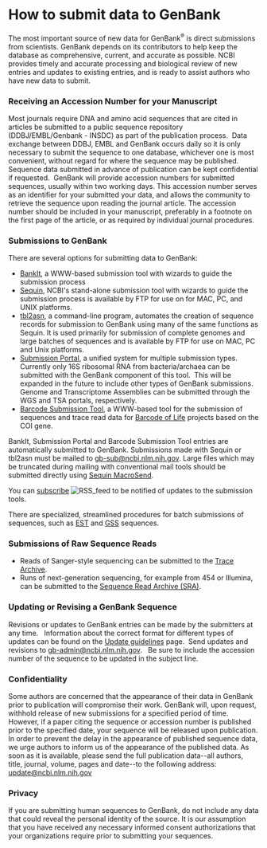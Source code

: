 


# How to submit data to GenBank

The most important source of new data for GenBank<sup>®</sup> is direct submissions from scientists. GenBank depends on its contributors to help keep the database as comprehensive, current, and accurate as possible. NCBI provides timely and accurate processing and biological review of new entries and updates to existing entries, and is ready to assist authors who have new data to submit.

### Receiving an Accession Number for your Manuscript

Most journals require DNA and amino acid sequences that are cited in articles be submitted to a public sequence repository (DDBJ/EMBL/Genbank - INSDC) as part of the publication process.  Data exchange between DDBJ, EMBL and GenBank occurs daily so it is only necessary to submit the sequence to one database, whichever one is most convenient, without regard for where the sequence may be published.  Sequence data submitted in advance of publication can be kept confidential if requested.  GenBank will provide accession numbers for submitted sequences, usually within two working days. This accession number serves as an identifier for your submitted your data, and allows the community to retrieve the sequence upon reading the journal article. The accession number should be included in your manuscript, preferably in a footnote on the first page of the article, or as required by individual journal procedures.

### Submissions to GenBank

There are several options for submitting data to GenBank:

*   [BankIt](http://www.ncbi.nlm.nih.gov/WebSub/?tool=genbank), a WWW-based submission tool with wizards to guide the submission process
*   [Sequin](http://www.ncbi.nlm.nih.gov/Sequin/), NCBI's stand-alone submission tool with wizards to guide the submission process is available by FTP for use on for MAC, PC, and UNIX platforms. 
*   [tbl2asn](/~/tbl2asn2), a command-line program, automates the creation of sequence records for submission to GenBank using many of the same functions as Sequin. It is used primarily for submission of complete genomes and large batches of sequences and is available by FTP for use on MAC, PC and Unix platforms.
*   [Submission Portal](https://submit.ncbi.nlm.nih.gov/), a unified system for multiple submission types.  Currently only 16S ribosomal RNA from bacteria/archaea can be submitted with the GenBank component of this tool.  This will be expanded in the future to include other types of GenBank submissions. Genome and Transcriptome Assemblies can be submitted through the WGS and TSA portals, respectively.
*   [Barcode Submission Tool](http://www.ncbi.nlm.nih.gov/WebSub/?tool=barcode), a WWW-based tool for the submission of sequences and trace read data for [Barcode of Life](http://www.ncbi.nlm.nih.gov/Genbank/barcode.html) projects based on the COI gene.

BankIt, Submission Portal and Barcode Submission Tool entries are automatically submitted to GenBank. Submissions made with Sequin or tbl2asn must be mailed to [gb-sub@ncbi.nlm.nih.gov](mailto:gb-sub@ncbi.nlm.nih.gov). Large files which may be truncated during mailing with conventional mail tools should be submitted directly using [Sequin MacroSend](http://www.ncbi.nlm.nih.gov/LargeDirSubs/dir_submit.cgi). 

You can [subscribe](http://www.ncbi.nlm.nih.gov/feed/rss.cgi?ChanKey=genbanksubmissiontoo) ![RSS_feed](/core/assets/genbank/images/29146.png) to be notified of updates to the submission tools.

There are specialized, streamlined procedures for batch submissions of sequences, such as [EST](http://www.ncbi.nlm.nih.gov/dbEST/how_to_submit.html) and [GSS](http://www.ncbi.nlm.nih.gov/dbGSS/how_to_submit.html) sequences.

### Submissions of Raw Sequence Reads

*   Reads of Sanger-style sequencing can be submitted to the [Trace Archive](http://www.ncbi.nlm.nih.gov/Traces/trace.cgi?cmd=show&f=submit&m=doc&s=submit).
*   Runs of next-generation sequencing, for example from 454 or Illumina, can be submitted to the [Sequence Read Archive (SRA)](http://www.ncbi.nlm.nih.gov/Traces/sra_sub/sub.cgi?&m=submissions&s=defaults).

### Updating or Revising a GenBank Sequence

Revisions or updates to GenBank entries can be made by the submitters at any time.   Information about the correct format for different types of updates can be found on the [Update guidelines](/~/update) page.  Send updates and revisions to [gb-admin@ncbi.nlm.nih.gov](mailto:gb-admin@ncbi.nlm.nih.gov).   Be sure to include the accession number of the sequence to be updated in the subject line.

### Confidentiality

Some authors are concerned that the appearance of their data in GenBank prior to publication will compromise their work. GenBank will, upon request, withhold release of new submissions for a specified period of time. However, if a paper citing the sequence or accession number is published prior to the specified date, your sequence will be released upon publication. In order to prevent the delay in the appearance of published sequence data, we urge authors to inform us of the appearance of the published data. As soon as it is available, please send the full publication data--all authors, title, journal, volume, pages and date--to the following address: [update@ncbi.nlm.nih.gov](mailto:update@ncbi.nlm.nih.gov)

### Privacy

If you are submitting human sequences to GenBank, do not include any data that could reveal the personal identity of the source. It is our assumption that you have received any necessary informed consent authorizations that your organizations require prior to submitting your sequences.

